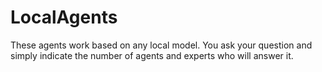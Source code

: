 # LocalAgents
These agents work based on any local model. You ask your question and simply indicate the number of agents and experts who will answer it. 
